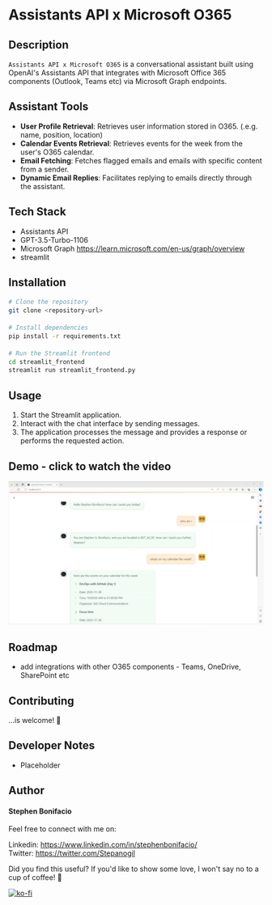 # Assistants API x Microsoft O365

## Description

`Assistants API x Microsoft O365` is a conversational assistant built using OpenAI's Assistants API that integrates with Microsoft Office 365 components (Outlook, Teams etc) via Microsoft Graph endpoints. 

## Assistant Tools

- **User Profile Retrieval**: Retrieves user information stored in O365. (.e.g. name, position, location)
- **Calendar Events Retrieval**: Retrieves events for the week from the user's O365 calendar.
- **Email Fetching**: Fetches flagged emails and emails with specific content from a sender.
- **Dynamic Email Replies**: Facilitates replying to emails directly through the assistant.

## Tech Stack

- Assistants API
- GPT-3.5-Turbo-1106
- Microsoft Graph https://learn.microsoft.com/en-us/graph/overview
- streamlit

## Installation

```bash
# Clone the repository
git clone <repository-url>

# Install dependencies
pip install -r requirements.txt

# Run the Streamlit frontend
cd streamlit_frontend
streamlit run streamlit_frontend.py
```

## Usage

1. Start the Streamlit application.
2. Interact with the chat interface by sending messages.
3. The application processes the message and provides a response or performs the requested action.

## Demo - click to watch the video

[![Watch the Video](assets/Snapshot.JPG)](https://youtu.be/jnXWVUlkFhY)

## Roadmap

- add integrations with other O365 components - Teams, OneDrive, SharePoint etc

## Contributing

...is welcome! 🤗

## Developer Notes

- Placeholder

## Author


#### Stephen Bonifacio

Feel free to connect with me on:

Linkedin: https://www.linkedin.com/in/stephenbonifacio/  
Twitter: https://twitter.com/Stepanogil

Did you find this useful? If you'd like to show some love, I won't say no to a cup of coffee! 🤗

[![ko-fi](https://ko-fi.com/img/githubbutton_sm.svg)](https://ko-fi.com/Q5Q6QPABZ)


